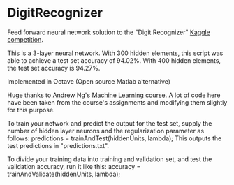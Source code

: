 # DigitRecognizer
Feed forward neural network solution to the "Digit Recognizer" [Kaggle competition](https://www.kaggle.com/c/digit-recognizer).

This is a 3-layer neural network. With 300 hidden elements, this script was able to achieve a test set accuracy of 94.02%. With 400 hidden elements, the test set accuracy is 94.27%.

Implemented in Octave (Open source Matlab alternative)

Huge thanks to Andrew Ng's [Machine Learning course](www.ml-class.org). A lot of code here have been taken from the course's assignments and modifying them slightly for this purpose.

To train your network and predict the output for the test set, supply the number of hidden layer neurons and the regularization parameter as follows:
                            predictions = trainAndTest(hiddenUnits, lambda);
This outputs the test predictions in "predictions.txt".

To divide your training data into training and validation set, and test the validation accuracy, run it like this:
                            accuracy = trainAndValidate(hiddenUnits, lambda);
